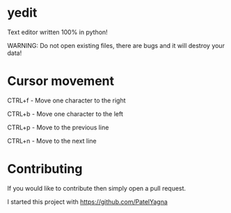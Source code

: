 # yedit

Text editor written 100% in python!

WARNING: Do not open existing files, there are bugs and it will destroy your data!



# Cursor movement
  CTRL+f - Move one character to the right
  
  CTRL+b - Move one character to the left
  
  CTRL+p - Move to the previous line
  
  CTRL+n - Move to the next line

# Contributing

If you would like to contribute then simply open a pull request.

I started this project with https://github.com/PatelYagna
